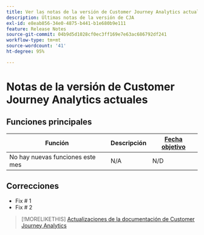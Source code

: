 ```yaml
---
title: Ver las notas de la versión de Customer Journey Analytics actuales
description: Últimas notas de la versión de CJA
exl-id: e8eab856-34e0-4875-b441-b1e680b9e111
feature: Release Notes
source-git-commit: 04b9d5d1028cf0ec3ff169e7e63ac686792df241
workflow-type: tm+mt
source-wordcount: '41'
ht-degree: 95%

---
```


# Notas de la versión de Customer Journey Analytics actuales

## Funciones principales

| Función | Descripción | [Fecha objetivo](/help/release-notes/releases.md) |
| ----------- | ---------- | ----- |
| No hay nuevas funciones este mes | N/A | N/D |

## Correcciones

* Fix # 1
* Fix # 2

>[!MORELIKETHIS]
>[Actualizaciones de la documentación de Customer Journey Analytics](/help/release-notes/doc-changes.md)

